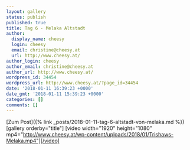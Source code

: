 ```yaml
---
layout: gallery
status: publish
published: true
title: Tag 6 - Melaka Altstadt
author:
  display_name: cheesy
  login: cheesy
  email: christine@cheesy.at
  url: http://www.cheesy.at/
author_login: cheesy
author_email: christine@cheesy.at
author_url: http://www.cheesy.at/
wordpress_id: 34454
wordpress_url: http://www.cheesy.at/?page_id=34454
date: '2018-01-11 16:39:23 +0000'
date_gmt: '2018-01-11 15:39:23 +0000'
categories: []
comments: []
---
```


[Zum Post]({% link _posts/2018-01-11-tag-6-altstadt-von-melaka.md %})
[gallery orderby="title"]
[video width="1920" height="1080" mp4="http://www.cheesy.at/wp-content/uploads/2018/01/Trishaws-Melaka.mp4"][/video]
